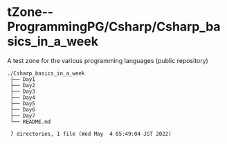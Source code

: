 # tZone--ProgrammingPG/Csharp/Csharp_basics_in_a_week

A test zone for the various programming languages (public repository)

    ./Csharp_basics_in_a_week
     ├── Day1
     ├── Day2
     ├── Day3
     ├── Day4
     ├── Day5
     ├── Day6
     ├── Day7
     └── README.md
     
     7 directories, 1 file (Wed May  4 05:49:04 JST 2022)

